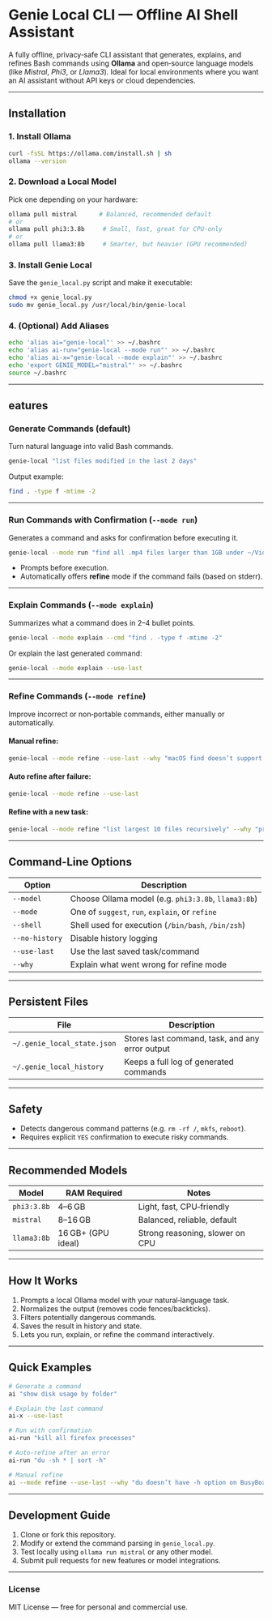 # Genie Local CLI — Offline AI Shell Assistant

A fully offline, privacy‑safe CLI assistant that generates, explains, and refines Bash commands using **Ollama** and open‑source language models (like *Mistral*, *Phi3*, or *Llama3*). Ideal for local environments where you want an AI assistant without API keys or cloud dependencies.

---

## Installation

### 1. Install Ollama

```bash
curl -fsSL https://ollama.com/install.sh | sh
ollama --version
```

### 2. Download a Local Model

Pick one depending on your hardware:

```bash
ollama pull mistral      # Balanced, recommended default
# or
ollama pull phi3:3.8b     # Small, fast, great for CPU-only
# or
ollama pull llama3:8b     # Smarter, but heavier (GPU recommended)
```

### 3. Install Genie Local

Save the `genie_local.py` script and make it executable:

```bash
chmod +x genie_local.py
sudo mv genie_local.py /usr/local/bin/genie-local
```

### 4. (Optional) Add Aliases

```bash
echo 'alias ai="genie-local"' >> ~/.bashrc
echo 'alias ai-run="genie-local --mode run"' >> ~/.bashrc
echo 'alias ai-x="genie-local --mode explain"' >> ~/.bashrc
echo 'export GENIE_MODEL="mistral"' >> ~/.bashrc
source ~/.bashrc
```

---

## eatures

### Generate Commands (default)

Turn natural language into valid Bash commands.

```bash
genie-local "list files modified in the last 2 days"
```

Output example:

```bash
find . -type f -mtime -2
```

---

### Run Commands with Confirmation (`--mode run`)

Generates a command and asks for confirmation before executing it.

```bash
genie-local --mode run "find all .mp4 files larger than 1GB under ~/Videos"
```

* Prompts before execution.
* Automatically offers **refine** mode if the command fails (based on stderr).

---

### Explain Commands (`--mode explain`)

Summarizes what a command does in 2–4 bullet points.

```bash
genie-local --mode explain --cmd "find . -type f -mtime -2"
```

Or explain the last generated command:

```bash
genie-local --mode explain --use-last
```

---

### Refine Commands (`--mode refine`)

Improve incorrect or non‑portable commands, either manually or automatically.

#### Manual refine:

```bash
genie-local --mode refine --use-last --why "macOS find doesn’t support -printf; use -exec stat instead"
```

#### Auto refine after failure:

```bash
genie-local --mode refine --use-last
```

#### Refine with a new task:

```bash
genie-local --mode refine "list largest 10 files recursively" --why "previous command didn’t sort by size"
```

---

## Command-Line Options

| Option         | Description                                         |
| -------------- | --------------------------------------------------- |
| `--model`      | Choose Ollama model (e.g. `phi3:3.8b`, `llama3:8b`) |
| `--mode`       | One of `suggest`, `run`, `explain`, or `refine`     |
| `--shell`      | Shell used for execution (`/bin/bash`, `/bin/zsh`)  |
| `--no-history` | Disable history logging                             |
| `--use-last`   | Use the last saved task/command                     |
| `--why`        | Explain what went wrong for refine mode             |

---

## Persistent Files

| File                        | Description                                     |
| --------------------------- | ----------------------------------------------- |
| `~/.genie_local_state.json` | Stores last command, task, and any error output |
| `~/.genie_local_history`    | Keeps a full log of generated commands          |

---

## Safety

* Detects dangerous command patterns (e.g. `rm -rf /`, `mkfs`, `reboot`).
* Requires explicit `YES` confirmation to execute risky commands.

---

## Recommended Models

| Model       | RAM Required       | Notes                           |
| ----------- | ------------------ | ------------------------------- |
| `phi3:3.8b` | 4–6 GB             | Light, fast, CPU‑friendly       |
| `mistral`   | 8–16 GB            | Balanced, reliable, default     |
| `llama3:8b` | 16 GB+ (GPU ideal) | Strong reasoning, slower on CPU |

---

## How It Works

1. Prompts a local Ollama model with your natural‑language task.
2. Normalizes the output (removes code fences/backticks).
3. Filters potentially dangerous commands.
4. Saves the result in history and state.
5. Lets you run, explain, or refine the command interactively.

---

## Quick Examples

```bash
# Generate a command
ai "show disk usage by folder"

# Explain the last command
ai-x --use-last

# Run with confirmation
ai-run "kill all firefox processes"

# Auto-refine after an error
ai-run "du -sh * | sort -h"

# Manual refine
ai --mode refine --use-last --why "du doesn’t have -h option on BusyBox"
```

---

## Development Guide

1. Clone or fork this repository.
2. Modify or extend the command parsing in `genie_local.py`.
3. Test locally using `ollama run mistral` or any other model.
4. Submit pull requests for new features or model integrations.

---

### License

MIT License — free for personal and commercial use.

